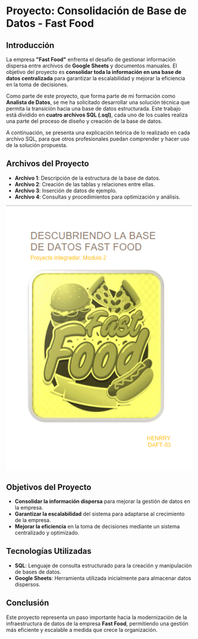 # Proyecto: Consolidación de Base de Datos - Fast Food

## Introducción

La empresa **"Fast Food"** enfrenta el desafío de gestionar información dispersa entre archivos de **Google Sheets** y documentos manuales. El objetivo del proyecto es **consolidar toda la información en una base de datos centralizada** para garantizar la escalabilidad y mejorar la eficiencia en la toma de decisiones.

Como parte de este proyecto, que forma parte de mi formación como **Analista de Datos**, se me ha solicitado desarrollar una solución técnica que permita la transición hacia una base de datos estructurada. Este trabajo está dividido en **cuatro archivos SQL (.sql)**, cada uno de los cuales realiza una parte del proceso de diseño y creación de la base de datos.

A continuación, se presenta una explicación teórica de lo realizado en cada archivo SQL, para que otros profesionales puedan comprender y hacer uso de la solución propuesta.

## Archivos del Proyecto

- **Archivo 1**: Descripción de la estructura de la base de datos.
- **Archivo 2**: Creación de las tablas y relaciones entre ellas.
- **Archivo 3**: Inserción de datos de ejemplo.
- **Archivo 4**: Consultas y procedimientos para optimización y análisis.

<div align="center">
  <img src="./Imagenes/Captura de pantalla 2024-11-11 174259.png" alt="Diagrama de la base de datos de Fast Food" width="800" />
</div>

## Objetivos del Proyecto

- **Consolidar la información dispersa** para mejorar la gestión de datos en la empresa.
- **Garantizar la escalabilidad** del sistema para adaptarse al crecimiento de la empresa.
- **Mejorar la eficiencia** en la toma de decisiones mediante un sistema centralizado y optimizado.

## Tecnologías Utilizadas

- **SQL**: Lenguaje de consulta estructurado para la creación y manipulación de bases de datos.
- **Google Sheets**: Herramienta utilizada inicialmente para almacenar datos dispersos.

## Conclusión

Este proyecto representa un paso importante hacia la modernización de la infraestructura de datos de la empresa **Fast Food**, permitiendo una gestión más eficiente y escalable a medida que crece la organización.
